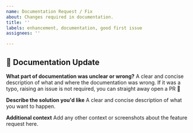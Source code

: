 ```yaml
---
name: Documentation Request / Fix
about: Changes required in documentation.
title: ''
labels: enhancement, documentation, good first issue
assignees: ''

---
```


## 📓 Documentation Update
**What part of documentation was unclear or wrong?**
A clear and concise description of what and where the documentation was wrong. If it was a typo, raising an issue is not required, you can straight away open a PR 🙂

**Describe the solution you'd like**
A clear and concise description of what you want to happen.

**Additional context**
Add any other context or screenshots about the feature request here.

